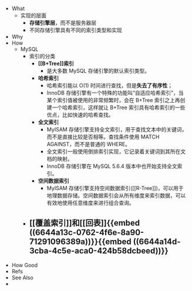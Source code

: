 - What
	- 实现的层面
		- **存储引擎层**，而不是服务器层
		- 不同存储引擎具有不同的索引类型和实现
- Why
- How
	- MySQL
		- 索引的分类
			- **[[B+Tree]]索引**
				- 是大多数 MySQL 存储引擎的默认索引类型。
			- **哈希索引**
				- 哈希索引能以 O(1) 时间进行查找，但是**失去了有序性**；
				- InnoDB 存储引擎有一个特殊的功能叫“自适应哈希索引”，当某个索引值被使用的非常频繁时，会在 B+Tree 索引之上再创建一个哈希索引，这样就让 B+Tree 索引具有哈希索引的一些优点，比如快速的哈希查找。
			- **全文索引**
				- MyISAM 存储引擎支持全文索引，用于查找文本中的关键词，而不是直接比较是否相等。查找条件使用 MATCH AGAINST，而不是普通的 WHERE。
				- 全文索引一般使用倒排索引实现，它记录着关键词到其所在文档的映射。
				- InnoDB 存储引擎在 MySQL 5.6.4 版本中也开始支持全文索引。
			- **空间数据索引**
				- MyISAM 存储引擎支持空间数据索引([[R-Tree]])，可以用于地理数据存储。空间数据索引会从所有维度来索引数据，可以有效地使用任意维度来进行组合查询。
		- [[覆盖索引]]和[[回表]]{{embed ((6644a13c-0762-4f6e-8a90-71291096389a))}}{{embed ((6644a14d-3cba-4c5e-aca0-424b58dcbeed))}}
			-
- How Good
- Refs
- See Also
-